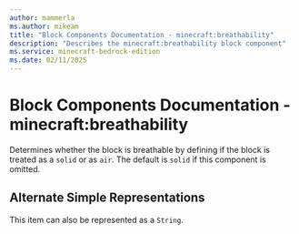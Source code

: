 ```yaml
---
author: mammerla
ms.author: mikeam
title: "Block Components Documentation - minecraft:breathability"
description: "Describes the minecraft:breathability block component"
ms.service: minecraft-bedrock-edition
ms.date: 02/11/2025 
---
```


# Block Components Documentation - minecraft:breathability

Determines whether the block is breathable by defining if the block is treated as a `solid` or as `air`. The default is `solid` if this component is omitted.

## Alternate Simple Representations

This item can also be represented as a `String`.
